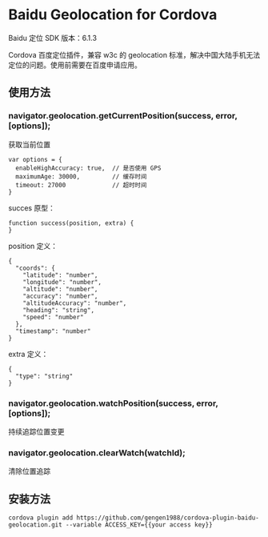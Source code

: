 Baidu Geolocation for Cordova
======================

Baidu 定位 SDK 版本：6.1.3

Cordova 百度定位插件，兼容 w3c 的 geolocation 标准，解决中国大陆手机无法定位的问题。使用前需要在百度申请应用。

使用方法
--------

### navigator.geolocation.getCurrentPosition(success, error, [options]);
获取当前位置
```
var options = {
  enableHighAccuracy: true,  // 是否使用 GPS
  maximumAge: 30000,         // 缓存时间
  timeout: 27000             // 超时时间
}
```

succes 原型：
```
function success(position, extra) {
}
```

position 定义：
```
{
  "coords": {
    "latitude": "number",
    "longitude": "number",
    "altitude": "number",
    "accuracy": "number",
    "altitudeAccuracy": "number",
    "heading": "string",
    "speed": "number"
  },
  "timestamp": "number"
}
```

extra 定义：
```
{
  "type": "string"
}
```

### navigator.geolocation.watchPosition(success, error, [options]);
持续追踪位置变更

### navigator.geolocation.clearWatch(watchId);
清除位置追踪

安装方法
-------

```
cordova plugin add https://github.com/gengen1988/cordova-plugin-baidu-geolocation.git --variable ACCESS_KEY={{your access key}}
```
